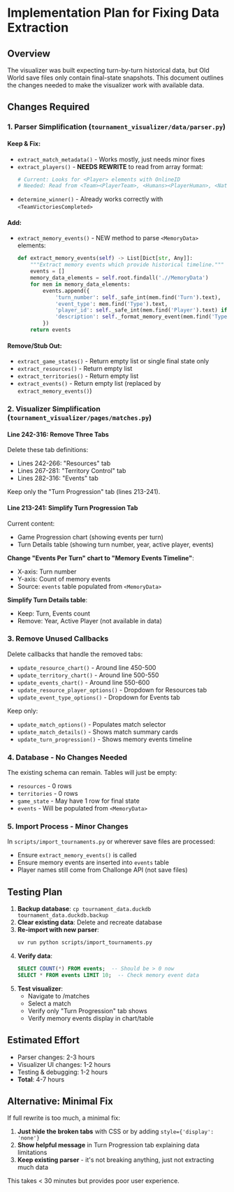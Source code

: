 # Implementation Plan for Fixing Data Extraction

## Overview
The visualizer was built expecting turn-by-turn historical data, but Old World save files only contain final-state snapshots. This document outlines the changes needed to make the visualizer work with available data.

## Changes Required

### 1. Parser Simplification (`tournament_visualizer/data/parser.py`)

#### Keep & Fix:
- `extract_match_metadata()` - Works mostly, just needs minor fixes
- `extract_players()` - **NEEDS REWRITE** to read from array format:
  ```python
  # Current: Looks for <Player> elements with OnlineID
  # Needed: Read from <Team><PlayerTeam>, <Humans><PlayerHuman>, <Nation><PlayerNation> arrays
  ```
- `determine_winner()` - Already works correctly with `<TeamVictoriesCompleted>`

#### Add:
- `extract_memory_events()` - NEW method to parse `<MemoryData>` elements:
  ```python
  def extract_memory_events(self) -> List[Dict[str, Any]]:
      """Extract memory events which provide historical timeline."""
      events = []
      memory_data_elements = self.root.findall('.//MemoryData')
      for mem in memory_data_elements:
          events.append({
              'turn_number': self._safe_int(mem.find('Turn').text),
              'event_type': mem.find('Type').text,
              'player_id': self._safe_int(mem.find('Player').text) if mem.find('Player') is not None else None,
              'description': self._format_memory_event(mem.find('Type').text)
          })
      return events
  ```

#### Remove/Stub Out:
- `extract_game_states()` - Return empty list or single final state only
- `extract_resources()` - Return empty list
- `extract_territories()` - Return empty list
- `extract_events()` - Return empty list (replaced by `extract_memory_events()`)

### 2. Visualizer Simplification (`tournament_visualizer/pages/matches.py`)

#### Line 242-316: Remove Three Tabs
Delete these tab definitions:
- Lines 242-266: "Resources" tab
- Lines 267-281: "Territory Control" tab
- Lines 282-316: "Events" tab

Keep only the "Turn Progression" tab (lines 213-241).

#### Line 213-241: Simplify Turn Progression Tab
Current content:
- Game Progression chart (showing events per turn)
- Turn Details table (showing turn number, year, active player, events)

**Change "Events Per Turn" chart to "Memory Events Timeline"**:
- X-axis: Turn number
- Y-axis: Count of memory events
- Source: `events` table populated from `<MemoryData>`

**Simplify Turn Details table**:
- Keep: Turn, Events count
- Remove: Year, Active Player (not available in data)

### 3. Remove Unused Callbacks

Delete callbacks that handle the removed tabs:
- `update_resource_chart()` - Around line 450-500
- `update_territory_chart()` - Around line 500-550
- `update_events_chart()` - Around line 550-600
- `update_resource_player_options()` - Dropdown for Resources tab
- `update_event_type_options()` - Dropdown for Events tab

Keep only:
- `update_match_options()` - Populates match selector
- `update_match_details()` - Shows match summary cards
- `update_turn_progression()` - Shows memory events timeline

### 4. Database - No Changes Needed

The existing schema can remain. Tables will just be empty:
- `resources` - 0 rows
- `territories` - 0 rows
- `game_state` - May have 1 row for final state
- `events` - Will be populated from `<MemoryData>`

### 5. Import Process - Minor Changes

In `scripts/import_tournaments.py` or wherever save files are processed:
- Ensure `extract_memory_events()` is called
- Ensure memory events are inserted into `events` table
- Player names still come from Challonge API (not save files)

## Testing Plan

1. **Backup database**: `cp tournament_data.duckdb tournament_data.duckdb.backup`
2. **Clear existing data**: Delete and recreate database
3. **Re-import with new parser**:
   ```bash
   uv run python scripts/import_tournaments.py
   ```
4. **Verify data**:
   ```sql
   SELECT COUNT(*) FROM events;  -- Should be > 0 now
   SELECT * FROM events LIMIT 10;  -- Check memory event data
   ```
5. **Test visualizer**:
   - Navigate to /matches
   - Select a match
   - Verify only "Turn Progression" tab shows
   - Verify memory events display in chart/table

## Estimated Effort

- Parser changes: 2-3 hours
- Visualizer UI changes: 1-2 hours
- Testing & debugging: 1-2 hours
- **Total**: 4-7 hours

## Alternative: Minimal Fix

If full rewrite is too much, a minimal fix:
1. **Just hide the broken tabs** with CSS or by adding `style={'display': 'none'}`
2. **Show helpful message** in Turn Progression tab explaining data limitations
3. **Keep existing parser** - it's not breaking anything, just not extracting much data

This takes < 30 minutes but provides poor user experience.
